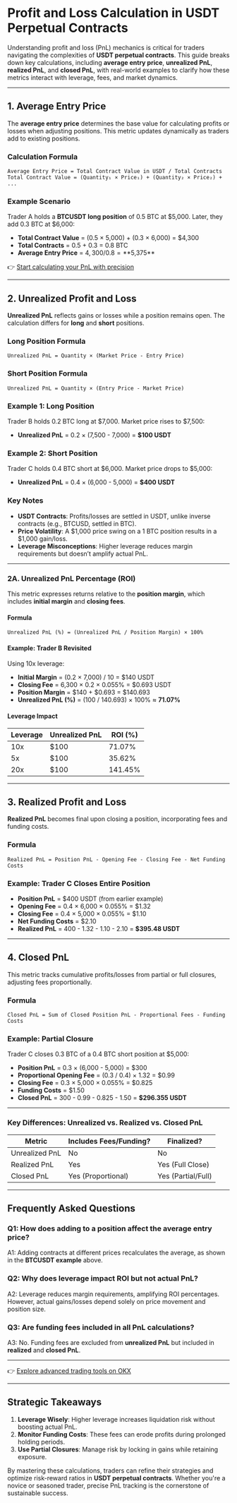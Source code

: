 # Profit and Loss Calculation in USDT Perpetual Contracts  

Understanding profit and loss (PnL) mechanics is critical for traders navigating the complexities of **USDT perpetual contracts**. This guide breaks down key calculations, including **average entry price**, **unrealized PnL**, **realized PnL**, and **closed PnL**, with real-world examples to clarify how these metrics interact with leverage, fees, and market dynamics.  

---

## 1. Average Entry Price  

The **average entry price** determines the base value for calculating profits or losses when adjusting positions. This metric updates dynamically as traders add to existing positions.  

### Calculation Formula  
```  
Average Entry Price = Total Contract Value in USDT / Total Contracts  
Total Contract Value = (Quantity₁ × Price₁) + (Quantity₂ × Price₂) + ...  
```  

### Example Scenario  
Trader A holds a **BTCUSDT long position** of 0.5 BTC at $5,000. Later, they add 0.3 BTC at $6,000:  
- **Total Contract Value** = (0.5 × 5,000) + (0.3 × 6,000) = $4,300  
- **Total Contracts** = 0.5 + 0.3 = 0.8 BTC  
- **Average Entry Price** = $4,300 / 0.8 = **$5,375**  

👉 [Start calculating your PnL with precision](https://bit.ly/okx-bonus)  

---

## 2. Unrealized Profit and Loss  

**Unrealized PnL** reflects gains or losses while a position remains open. The calculation differs for **long** and **short** positions.  

### Long Position Formula  
```  
Unrealized PnL = Quantity × (Market Price - Entry Price)  
```  

### Short Position Formula  
```  
Unrealized PnL = Quantity × (Entry Price - Market Price)  
```  

### Example 1: Long Position  
Trader B holds 0.2 BTC long at $7,000. Market price rises to $7,500:  
- **Unrealized PnL** = 0.2 × (7,500 - 7,000) = **$100 USDT**  

### Example 2: Short Position  
Trader C holds 0.4 BTC short at $6,000. Market price drops to $5,000:  
- **Unrealized PnL** = 0.4 × (6,000 - 5,000) = **$400 USDT**  

### Key Notes  
- **USDT Contracts**: Profits/losses are settled in USDT, unlike inverse contracts (e.g., BTCUSD, settled in BTC).  
- **Price Volatility**: A $1,000 price swing on a 1 BTC position results in a $1,000 gain/loss.  
- **Leverage Misconceptions**: Higher leverage reduces margin requirements but doesn’t amplify actual PnL.  

---

### 2A. Unrealized PnL Percentage (ROI)  

This metric expresses returns relative to the **position margin**, which includes **initial margin** and **closing fees**.  

#### Formula  
```  
Unrealized PnL (%) = (Unrealized PnL / Position Margin) × 100%  
```  

#### Example: Trader B Revisited  
Using 10x leverage:  
- **Initial Margin** = (0.2 × 7,000) / 10 = $140 USDT  
- **Closing Fee** = 6,300 × 0.2 × 0.055% = $0.693 USDT  
- **Position Margin** = $140 + $0.693 = $140.693  
- **Unrealized PnL (%)** = (100 / 140.693) × 100% ≈ **71.07%**  

#### Leverage Impact  
| Leverage | Unrealized PnL | ROI (%) |  
|----------|----------------|---------|  
| 10x      | $100           | 71.07%  |  
| 5x       | $100           | 35.62%  |  
| 20x      | $100           | 141.45% |  

---

## 3. Realized Profit and Loss  

**Realized PnL** becomes final upon closing a position, incorporating fees and funding costs.  

### Formula  
```  
Realized PnL = Position PnL - Opening Fee - Closing Fee - Net Funding Costs  
```  

### Example: Trader C Closes Entire Position  
- **Position PnL** = $400 USDT (from earlier example)  
- **Opening Fee** = 0.4 × 6,000 × 0.055% = $1.32  
- **Closing Fee** = 0.4 × 5,000 × 0.055% = $1.10  
- **Net Funding Costs** = $2.10  
- **Realized PnL** = 400 - 1.32 - 1.10 - 2.10 = **$395.48 USDT**  

---

## 4. Closed PnL  

This metric tracks cumulative profits/losses from partial or full closures, adjusting fees proportionally.  

### Formula  
```  
Closed PnL = Sum of Closed Position PnL - Proportional Fees - Funding Costs  
```  

### Example: Partial Closure  
Trader C closes 0.3 BTC of a 0.4 BTC short position at $5,000:  
- **Position PnL** = 0.3 × (6,000 - 5,000) = $300  
- **Proportional Opening Fee** = (0.3 / 0.4) × 1.32 = $0.99  
- **Closing Fee** = 0.3 × 5,000 × 0.055% = $0.825  
- **Funding Costs** = $1.50  
- **Closed PnL** = 300 - 0.99 - 0.825 - 1.50 = **$296.355 USDT**  

---

### Key Differences: Unrealized vs. Realized vs. Closed PnL  

| Metric            | Includes Fees/Funding? | Finalized? |  
|-------------------|------------------------|------------|  
| Unrealized PnL    | No                     | No         |  
| Realized PnL      | Yes                    | Yes (Full Close) |  
| Closed PnL        | Yes (Proportional)     | Yes (Partial/Full) |  

---

## Frequently Asked Questions  

### Q1: How does adding to a position affect the average entry price?  
A1: Adding contracts at different prices recalculates the average, as shown in the **BTCUSDT example** above.  

### Q2: Why does leverage impact ROI but not actual PnL?  
A2: Leverage reduces margin requirements, amplifying ROI percentages. However, actual gains/losses depend solely on price movement and position size.  

### Q3: Are funding fees included in all PnL calculations?  
A3: No. Funding fees are excluded from **unrealized PnL** but included in **realized** and **closed PnL**.  

---

👉 [Explore advanced trading tools on OKX](https://bit.ly/okx-bonus)  

---

## Strategic Takeaways  

1. **Leverage Wisely**: Higher leverage increases liquidation risk without boosting actual PnL.  
2. **Monitor Funding Costs**: These fees can erode profits during prolonged holding periods.  
3. **Use Partial Closures**: Manage risk by locking in gains while retaining exposure.  

By mastering these calculations, traders can refine their strategies and optimize risk-reward ratios in **USDT perpetual contracts**. Whether you're a novice or seasoned trader, precise PnL tracking is the cornerstone of sustainable success.